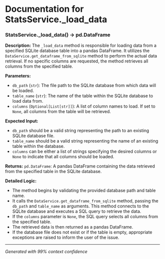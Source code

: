 # Documentation for StatsService._load_data

### StatsService._load_data() -> pd.DataFrame

**Description:**
The `_load_data` method is responsible for loading data from a specified SQLite database table into a pandas DataFrame. It utilizes the `DataService.get_dataframe_from_sqlite` method to perform the actual data retrieval. If no specific columns are requested, the method retrieves all columns from the specified table.

**Parameters:**
- `db_path` (`str`): The file path to the SQLite database from which data will be loaded.
- `table_name` (`str`): The name of the table within the SQLite database to load data from.
- `columns` (`Optional[List[str]]`): A list of column names to load. If set to `None`, all columns from the table will be retrieved.

**Expected Input:**
- `db_path` should be a valid string representing the path to an existing SQLite database file.
- `table_name` should be a valid string representing the name of an existing table within the database.
- `columns` can be either a list of strings specifying the desired columns or `None` to indicate that all columns should be loaded.

**Returns:**
`pd.DataFrame`: A pandas DataFrame containing the data retrieved from the specified table in the SQLite database.

**Detailed Logic:**
- The method begins by validating the provided database path and table name.
- It calls the `DataService.get_dataframe_from_sqlite` method, passing the `db_path` and `table_name` as arguments. This method connects to the SQLite database and executes a SQL query to retrieve the data.
- If the `columns` parameter is `None`, the SQL query selects all columns from the specified table.
- The retrieved data is then returned as a pandas DataFrame.
- If the database file does not exist or if the table is empty, appropriate exceptions are raised to inform the user of the issue.

---
*Generated with 99% context confidence*

